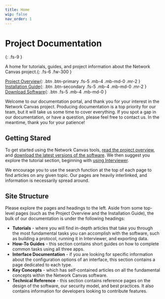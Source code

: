 ```yaml
---
title: Home
wip: false
nav_order: 1
---
```

# Project Documentation

{: .fs-9 }

A home for tutorials, guides, and project information about the Network Canvas project.{: .fs-6 .fw-300 }

[Project Overview](./project-overview.md){: .btn .btn-primary .fs-5 .mb-4 .mb-md-0 .mr-2 } [Installation Guide](./installation-guide.md){: .btn .btn-secondary .fs-5 .mb-4 .mb-md-0 .mr-2 } [Download Software](https://networkcanvas.com/download.html){: .btn .fs-5 .mb-4 .mb-md-0 }

Welcome to our documentation portal, and thank you for your interest in the Network Canvas project. Producing documentation is a top priority for our team, but it will take us some time to cover everything. If you spot a gap in our documentation, or have a question, please feel free to contact us. In the meantime, thank you for your patience!

## Getting Stared

To get started using the Network Canvas tools, [read the project overview](./project-overview.md), and [download the latest versions of the software](https://networkcanvas.com/download.html). We then suggest you explore the tutorial section, beginning with [using Interviewer](_tutorials/using-interviewer.md).

We encourage you to use the search function at the top of each page to find articles on any given topic. Our pages are heavily interlinked, and information is necessarily spread around.

## Site Structure

Please explore the pages and headings to the left. Aside from some top-level pages (such as the Project Overview and the Installation Guide), the bulk of our documentation is under the following headings:

* **Tutorials** - where you will find in-depth articles that take you through the most fundamental tasks you can accomplish with the software, such as building a protocol, running it in Interviewer, and exporting data.
* **How-To Guides** - this section contains short guides on how to complete common tasks using all three apps.
* **Interface Documentation** - if you are looking for specific information about the configuration options of an interface, this section contains a page dedicated to each type.
* **Key Concepts** - which has self-contained articles on all the fundamental concepts within the Network Canvas software.
* **Technical Reference** - this section contains reference pages on the design of the software, our security model, and best practices. It also contains information for developers looking to contribute features.